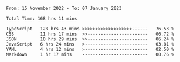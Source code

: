 <!-- <div align="center">
  
  ![](https://raw.githubusercontent.com/iaizawa0623/github-stats/master/generated/overview.svg#gh-dark-mode-only)
  ![](https://raw.githubusercontent.com/iaizawa0623/github-stats/master/generated/overview.svg#gh-light-mode-only)
  ![](https://raw.githubusercontent.com/iaizawa0623/github-stats/master/generated/languages.svg#gh-dark-mode-only)
  ![](https://raw.githubusercontent.com/iaizawa0623/github-stats/master/generated/languages.svg#gh-light-mode-only)

</div> -->


<!--
<a href="https://github.com/anuraghazra/github-readme-stats">
  <img src="https://github-readme-stats.vercel.app/api?username=iaizawa0623&show_icons=true&count_private=true&theme=dracula&line_height=40" />
  <img src="https://github-readme-stats.vercel.app/api/top-langs/?username=iaizawa0623&count_private=true&theme=dracula" />
</a>

***
-->

<!--START_SECTION:waka-->

```text
From: 15 November 2022 - To: 07 January 2023

Total Time: 168 hrs 11 mins

TypeScript   128 hrs 43 mins >>>>>>>>>>>>>>>>>>>------   76.53 %
CSS          11 hrs 17 mins  >>-----------------------   06.72 %
JSON         10 hrs 29 mins  >>-----------------------   06.24 %
JavaScript   6 hrs 24 mins   >------------------------   03.81 %
YAML         4 hrs 12 mins   >------------------------   02.50 %
Markdown     1 hr 17 mins    -------------------------   00.76 %
```

<!--END_SECTION:waka-->
